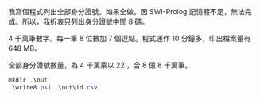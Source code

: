 我寫個程式列出全部身分證號。如果全做，因 SWI-Prolog 記憶體不足，無法完成。所以，我折衷只列出身分證號中間 8 碼。

4 千萬筆數字。每一筆 8 位數加 7 個逗點。程式運作 10 分鐘多，印出檔案量有 648 MB。

全部身分證號數量，為 4 千萬乘以 22 ，合 8 億 8 千萬筆。 

```PowerShell
mkdir .\out
.\write8.ps1 .\out\id.csv
```
